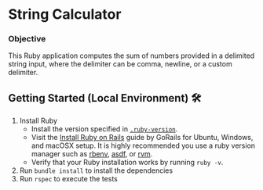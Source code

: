 # String Calculator

### Objective

This Ruby application computes the sum of numbers provided in a delimited string input, where the delimiter can be comma, newline, or a custom delimiter.

##  Getting Started (Local Environment) 🛠️
1. Install Ruby
    - Install the version specified in [`.ruby-version`](.ruby-version).
    - Visit the [Install Ruby on Rails](https://gorails.com/setup/osx/12-monterey) guide by GoRails for Ubuntu, Windows, and macOSX setup. It is highly recommended you use a ruby version manager such as [rbenv](https://github.com/rbenv/rbenv), [asdf](https://asdf-vm.com/), or [rvm](https://rvm.io/).
    - Verify that your Ruby installation works by running `ruby -v`.
2. Run ```bundle install``` to install the dependencies
3. Run ```rspec``` to execute the tests
